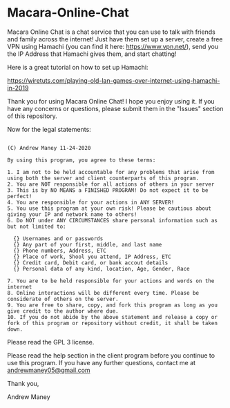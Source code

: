 # Macara-Online-Chat
Macara Online Chat is a chat service that you can use to talk with friends and family across the internet! Just have them set up a server, 
create a free VPN using Hamachi (you can find it here: https://www.vpn.net/), send you the IP Address that Hamachi gives them, and start chatting! 

Here is a great tutorial on how to set up Hamachi: 

https://wiretuts.com/playing-old-lan-games-over-internet-using-hamachi-in-2019


Thank you for using Macara Online Chat! I hope you enjoy using it.
If you have any concerns or questions, please submit them in the "Issues" section of this repository.

Now for the legal statements:

~~~~~~

(C) Andrew Maney 11-24-2020

By using this program, you agree to these terms:

1. I am not to be held accountable for any problems that arise from using both the server and client counterparts of this program.
2. You are NOT responsible for all actions of others in your server
3. This is by NO MEANS a FINISHED PROGRAM! Do not expect it to be perfect!
4. You are responsible for your actions in ANY SERVER!
5. You use this program at your own risk! Please be cautious about giving your IP and network name to others!
6. Do NOT under ANY CIRCUMSTANCES share personal information such as but not limited to:

  {} Usernames and or passwords
  {} Any part of your first, middle, and last name
  {} Phone numbers, Address, ETC
  {} Place of work, Shool you attend, IP Address, ETC
  {} Credit card, Debit card, or bank accout details
  {} Personal data of any kind, location, Age, Gender, Race

7. You are to be held responsible for your actions and words on the internet
8. Online interactions will be different every time. Please be considerate of others on the server.
9. You are free to share, copy, and fork this program as long as you give credit to the author where due.
10. If you do not abide by the above statement and release a copy or fork of this program or repository without credit, it shall be taken down.

~~~~~~~~~~~~~~~~~~~

Please read the GPL 3 license.

Please read the help section in the client program before you continue to use this program.
If you have any further questions, contact me at andrewmaney05@gmail.com

Thank you,

Andrew Maney
